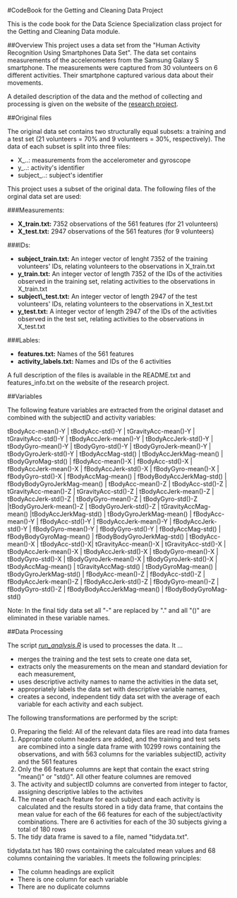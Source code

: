#CodeBook for the Getting and Cleaning Data Project

This is the code book for the Data Science Specialization class project for the Getting and Cleaning Data module.

##Overview
This project uses a data set from the "Human Activity Recognition Using Smartphones Data Set".  The data set contains measurements of the accelerometers from the Samsung Galaxy S smartphone. The measurements were captured from 30 volunteers on 6 different activities. Their smartphone captured various data about their movements.

A detailed description of the data and the method of collecting and processing is given on the website of the [research project](http://archive.ics.uci.edu/ml/datasets/Human+Activity+Recognition+Using+Smartphones).


##Original files

The original data set contains two structurally equal subsets: a training and a test set (21 volunteers = 70% and 9 volunteers = 30%, respectively). The data of each subset is split into three files:

* X\_..: measurements from the accelerometer and gyroscope
* y\_..: activity's identifier
* subject\_..: subject's identifier

This project uses a subset of the original data. The following files of the orginal data set are used:

###Measurements:
* **X\_train.txt:** 7352 observations of the 561 features (for 21 volunteers)
* **X\_test.txt:** 2947 observations of the 561 features (for 9 volunteers)

###IDs:
* **subject\_train.txt:** An integer vector of lenght 7352 of the training volunteers' IDs, relating  volunteers to the observations in X\_train.txt
* **y\_train.txt:** An integer vector of length 7352 of the IDs of the activities observed in the training set, relating activities to the observations in X\_train.txt
* **subject\\_test.txt:** An integer vector of length 2947 of the test volunteers' IDs, relating volunteers to the observations in X\_test.txt
* **y\_test.txt:** A integer vector of length 2947 of the IDs of the activities observed in the test set, relating activities to the observations in X\_test.txt

###Lables:
* **features.txt:** Names of the 561 features
* **activity\_labels.txt:** Names and IDs of the 6 activities

A full description of the files is available in the README.txt and features\_info.txt on the website of the research project.

##Variables

The following feature variables are extracted from the original dataset and combined with the subjectID and activity variables:

tBodyAcc-mean()-Y | tBodyAcc-std()-Y | tGravityAcc-mean()-Y | tGravityAcc-std()-Y | tBodyAccJerk-mean()-Y | tBodyAccJerk-std()-Y | tBodyGyro-mean()-Y | tBodyGyro-std()-Y | tBodyGyroJerk-mean()-Y | tBodyGyroJerk-std()-Y | tBodyAccMag-std() | tBodyAccJerkMag-mean() | tBodyGyroMag-std() | fBodyAcc-mean()-X | fBodyAcc-std()-X | fBodyAccJerk-mean()-X | fBodyAccJerk-std()-X | fBodyGyro-mean()-X | fBodyGyro-std()-X | fBodyAccMag-mean() | fBodyBodyAccJerkMag-std() | fBodyBodyGyroJerkMag-mean() | tBodyAcc-mean()-Z | tBodyAcc-std()-Z | tGravityAcc-mean()-Z | tGravityAcc-std()-Z | tBodyAccJerk-mean()-Z | tBodyAccJerk-std()-Z | tBodyGyro-mean()-Z | tBodyGyro-std()-Z |tBodyGyroJerk-mean()-Z | tBodyGyroJerk-std()-Z | tGravityAccMag-mean() |tBodyAccJerkMag-std() | tBodyGyroJerkMag-mean() | fBodyAcc-mean()-Y | fBodyAcc-std()-Y | fBodyAccJerk-mean()-Y | fBodyAccJerk-std()-Y | fBodyGyro-mean()-Y | fBodyGyro-std()-Y | fBodyAccMag-std() | fBodyBodyGyroMag-mean() | fBodyBodyGyroJerkMag-std() | tBodyAcc-mean()-X | tBodyAcc-std()-X| tGravityAcc-mean()-X | tGravityAcc-std()-X | tBodyAccJerk-mean()-X | tBodyAccJerk-std()-X | tBodyGyro-mean()-X | tBodyGyro-std()-X | tBodyGyroJerk-mean()-X | tBodyGyroJerk-std()-X | tBodyAccMag-mean() | tGravityAccMag-std() | tBodyGyroMag-mean() | tBodyGyroJerkMag-std() | fBodyAcc-mean()-Z | fBodyAcc-std()-Z | fBodyAccJerk-mean()-Z | fBodyAccJerk-std()-Z | fBodyGyro-mean()-Z | fBodyGyro-std()-Z | fBodyBodyAccJerkMag-mean() | fBodyBodyGyroMag-std()

Note: In the final tidy data set all "-" are replaced by "." and all "()" are eliminated in these variable names. 

##Data Processing

The script [_run\_analysis.R_]( ds-project-3/run_analysis.R) is used to processes the data. It ...

* merges the training and the test sets to create one data set,
* extracts only the measurements on the mean and standard deviation for each measurement, 
* uses descriptive activity names to name the activities in the data set,
* appropriately labels the data set with descriptive variable names, 
* creates a second, independent tidy data set with the average of each variable for each activity and each subject.

The following transformations are performed by the script:

0. Preparing the field: All of the relevant data files are read into data frames
1. Appropriate column headers are added, and the training and test sets are combined into a single data frame with 10299 rows containing the observations, and with 563 columns for the variables subjectID, activity and the 561 features
2. Only the 66 feature columns are kept that contain the exact string "mean()" or "std()". All other feature columnes are removed
3. The activity and subjectID columns are converted from integer to factor, assigning descriptive lables to the activites
4. The mean of each feature for each subject and each activity is calculated and the results stored in a tidy data frame, that contains the mean value for each of the 66 features for each of the subject/activity combinations. There are 6 activities for each of the 30 subjects giving a total of 180 rows
5. The tidy data frame is saved to a file, named "tidydata.txt".

tidydata.txt has 180 rows containing the calculated mean values and 68 columns containing the variables. It meets the following principles:
* The column headings are explicit
* There is one column for each variable
* There are no duplicate columns
